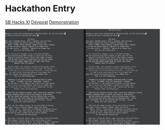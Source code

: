 # Hackathon Entry
[SB Hacks XI](https://sbhacks.com)
[Devpost](https://devpost.com/software/vim-with)
[Demonstration](https://youtu.be/g1rQcN2qltQ)

![Thumbnail](https://github.com/dchansen06/vim-with-friends/blob/main/thumbnail.png)
